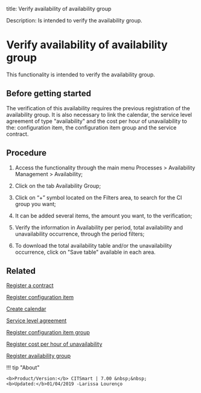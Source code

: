 title: Verify availability of availability group

Description: Is intended to verify the availability group.
# Verify availability of availability group

This functionality is intended to verify the availability group.

Before getting started
----------------------

The verification of this availability requires the previous registration of the
availability group. It is also necessary to link the calendar, the service level
agreement of type "availability" and the cost per hour of unavailability to the:
configuration item, the configuration item group and the service contract.

Procedure
-------------

1.  Access the functionality through the main menu Processes \> Availability
    Management \> Availability;

2.  Click on the tab Availability Group;

3.  Click on “+” symbol located on the Filters area, to search for the CI group
    you want;

4.  It can be added several items, the amount you want, to the verification;

5.  Verify the information in Availability per period, total availability and
    unavailability occurrence, through the period filters;

6.  To download the total availability table and/or the unavailability
    occurrence, click on "Save table" available in each area.

Related
-----------

 [Register a contract](/en-us/citsmart-7/additional-features/contract-management/use/register-contract.html)  

 [Register configuration item](/en-us/citsmart-7/processes/configuration/use/register-CI.html) 
 
 [Create calendar](/en-us/citsmart-7/platform-administration/time/create-calendar.html) 

 [Service level agreement](/en-us/citsmart-7/processes/service-level/use/service-level-agreement.html)  

 [Register configuration item group](/en-us/citsmart-7/processes/configuration/configuration/register-configuration-item-group.html) 

 [Register cost per hour of unavailability](/en-us/citsmart-7/processes/configuration/use/cost-per-hour-unavailability.html)   

 [Register availability group](/en-us/citsmart-7/processes/availability/configuration/register-availability-group.html) 


!!! tip "About"

    <b>Product/Version:</b> CITSmart | 7.00 &nbsp;&nbsp;
    <b>Updated:</b>01/04/2019 -Larissa Lourenço

